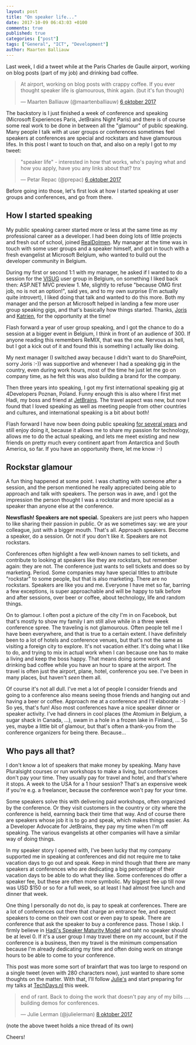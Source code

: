 ```yaml
---
layout: post
title: "On speaker life..."
date: 2017-10-09 06:43:03 +0100
comments: true
published: true
categories: ["post"]
tags: ["General", "ICT", "Development"]
author: Maarten Balliauw
---
```


Last week, I did a tweet while at the Paris Charles de Gaulle airport, working on blog posts (part of my job) and drinking bad coffee.

<blockquote class="twitter-tweet" data-lang="nl"><p lang="en" dir="ltr">At airport, working on blog posts with crappy coffee. If you ever thought speaker life is glamourous, think again. (but it&#39;s fun though)</p>&mdash; Maarten Balliauw (@maartenballiauw) <a href="https://twitter.com/maartenballiauw/status/916191768709943296?ref_src=twsrc%5Etfw">6 oktober 2017</a></blockquote>
<script async src="//platform.twitter.com/widgets.js" charset="utf-8"></script>

The backstory is I just finished a week of conference and speaking (Microsoft Experiences Paris, JetBrains Night Paris) and there is of course some real work to be done in between all the "glamour" of public speaking. Many people I talk with at user groups or conferences sometimes feel speakers at conferences are special and rockstars and have glamourous lifes. In this post I want to touch on that, and also on a reply I got to my tweet:

<blockquote class="twitter-tweet" data-lang="nl"><p lang="en" dir="ltr">&quot;speaker life&quot; - interested in how that works, who&#39;s paying what and how you apply, have you any links about that? tnx</p>&mdash; Petar Repac (@prepac) <a href="https://twitter.com/prepac/status/916209204372869120?ref_src=twsrc%5Etfw">6 oktober 2017</a></blockquote>
<script async src="//platform.twitter.com/widgets.js" charset="utf-8"></script>

Before going into those, let's first look at how I started speaking at user groups and conferences, and go from there.

## How I started speaking

My public speaking career started more or less at the same time as my professional career as a developer. I had been doing lots of little projects and fresh out of school, joined [RealDolmen](http://www.realdolmen.com). My manager at the time was in touch with some user groups and a speaker himself, and got in touch with a fresh evangelist at Microsoft Belgium, who wanted to build out the developer community in Belgium.

During my first or second 1:1 with my manager, he asked if I wanted to do a session for the [VISUG](http://www.visug.be) user group in Belgium, on something I liked back then: ASP.NET MVC preview 1. Me, slightly to refuse "because OMG first job, no is not an option!", said yes, and to my own surprise (I'm actually quite introvert), I liked doing that talk and wanted to do this more. Both my manager and the person at Microsoft helped in landing a few more user group speaking gigs, and that's basically how things started. Thanks, [Joris](https://twitter.com/jopxtwits) and [Katrien](https://twitter.com/katriendg), for the opportunity at the time!

Flash forward a year of user group speaking, and I got the chance to do a session at a bigger event in Belgium, I think in front of an audience of 300. If anyone reading this remembers ReMIX, that was the one. Nervous as hell, but I got a kick out of it and found this is something I actually like doing.

My next manager (I switched away because I didn't want to do SharePoint, sorry Joris :-)) was supportive and whenever I had a speaking gig in the country, even during work hours, most of the time he just let me go on company time, as he felt this was also building a brand for the company.

Then three years into speaking, I got my first international speaking gig at 4Developers Poznan, Poland. Funny enough this is also where I first met Hadi, my boss and friend at [JetBrains](https://www.jetbrains.com). The travel aspect was new, but now I found that I loved speaking as well as meeting people from other countries and cultures, and international speaking is a bit about both!

Flash forward I have now been doing public speaking [for several years](https://blog.maartenballiauw.be/talks-presentations.html) and still enjoy doing it, because it allows me to share my passion for technology, allows me to do the actual speaking, and lets me meet existing and new friends on pretty much every continent apart from Antarctica and South America, so far. If you have an opportunity there, let me know :-)

## Rockstar glamour

A fun thing happened at some point. I was chatting with someone after a session, and the person mentioned he really appreciated being able to approach and talk with speakers. The person was in awe, and I got the impression the person thought I was a rockstar and more special as a speaker than anyone else at the conference.

**Newsflash! Speakers are not special.** Speakers are just peers who happen to like sharing their passion in public. Or as we sometimes say: we are your colleague, just with a bigger mouth. That's all. Approach speakers. Become a speaker, do a session. Or not if you don't like it. Speakers are not rockstars.

Conferences often highlight a few well-known names to sell tickets, and contribute to looking at speakers like they are rockstars, but remember again: they are not. The conference just wants to sell tickets and does so by marketing. Period. Some companies may have special titles to attribute "rockstar" to some people, but that is also marketing. There are no rockstars. Speakers are like you and me. Everyone I have met so far, barring a few exceptions, is super approachable and will be happy to talk before and after sessions, over beer or coffee, about technology, life and random things.

On to glamour. I often post a picture of the city I'm in on Facebook, but that's mostly to show my family I am still alive while in a three week conference spree. The traveling is not glamourous. Often people tell me I have been everywhere, and that is true to a certain extent. I have definitely been to a lot of hotels and conference venues, but that's not the same as visiting a foreign city to explore. It's not vacation either. It's doing what I like to do, and trying to mix in actual work when I can because one has to make a living and keep the boss happy. That means doing some work and drinking bad coffee while you have an hour to spare at the airport. The travel is often just the airport, plane, hotel, conference you see. I've been in many places, but haven't *seen* them all.

Of course it's not all dull. I've met a lot of people I consider friends and going to a conference also means seeing those friends and hanging out and having a beer or coffee. Approach me at a conference and I'll elaborate :-) So yes, that's fun! Also most conferences have a nice speaker dinner or speaker activity. I've had dinners in cool places (the Atomium in Belgium, a sugar shack in Canada, ...), swam in a hole in a frozen lake in Finland, ... So yes, maybe a little bit of glamour, but that's often a thank-you from the conference organizers for being there. Because...

## Who pays all that?

I don't know a lot of speakers that make money by speaking. Many have Pluralsight courses or run workshops to make a living, but conferences don't pay your time. They usually pay for travel and hotel, and that's'where it stops. A week to the USA for a 1 hour session? That's an expensive week if you're e.g. a freelancer, because the conference won't pay for your time.

Some speakers solve this with delivering paid workshops, often organized by the conference. Or they visit customers in the country or city where the conference is held, earnning back their time that way. And of course there are speakers whose job it is to go and speak, which makes things easier. As a Developer Advocate for JetBrains, they pay my time when I'm off speaking. The various evangelists at other companies will have a similar way of doing things.

In my speaker story I opened with, I've been lucky that my company supported me in speaking at conferences and did not require me to take vacation days to go out and speak. Keep in mind though that there are many speakers at conferences who are dedicating a big percentage of their vacation days to be able to do what they like. Some conferences do offer a speaker fee, but these are often more symbolic. My biggest fee up till now was USD $150 or so for a full week, so at least I had almost free lunch and dinner that week.

One thing I personally do not do, is pay to speak at conferences. There are a lot of conferences out there that charge an entrance fee, and expect speakers to come on their own cost or even pay to speak. There are conference that ask the speaker to buy a conference pass. Those I skip. I firmly believe in [Hadi's Speaker Maturity Model](http://hadihariri.com/2013/11/12/the-speaker-maturity-model/) and taht no speaker should be at level 0. If it's a user group I may travel there on my account, but if the conference is a business, then my travel is the minimum compensation because I'm already dedicating my time and often doing work on strange hours to be able to come to your conference.

This post was more some sort of brainfart that was too large to respond on a single tweet (even with 280 characters now), just wanted to share some thoughts on the matter. With that, I'll follow [Julie's](https://www.twitter.com/julielerman) and start preparing for my talks at [TechDays.nl](https://www.techdays.nl) this week.

<blockquote class="twitter-tweet" data-lang="nl"><p lang="en" dir="ltr">end of rant. Back to doing the work that doesn&#39;t pay any of my bills .... building demos for conferences.</p>&mdash; Julie Lerman (@julielerman) <a href="https://twitter.com/julielerman/status/917014861078499328?ref_src=twsrc%5Etfw">8 oktober 2017</a></blockquote>
<script async src="//platform.twitter.com/widgets.js" charset="utf-8"></script>

(note the above tweet holds a nice thread of its own)

Cheers!
